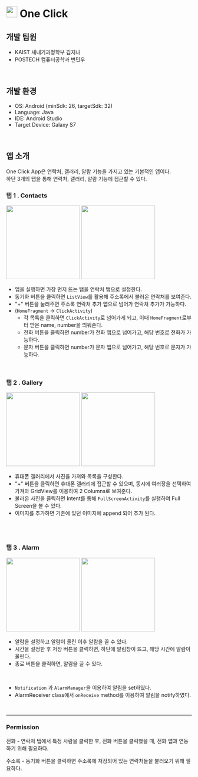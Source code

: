 # <image src="./app/src/main/res/drawable/icon.png" width="30"/> One Click

## 개발 팀원
- KAIST 새내기과정학부 김지나
- POSTECH 컴퓨터공학과 변민우

<br>

## 개발 환경
- OS: Android (minSdk: 26, targetSdk: 32)
- Language: Java
- IDE: Android Studio
- Target Device: Galaxy S7


<br>

## 앱 소개
One Click App은 연락처, 갤러리, 알람 기능을 가지고 있는 기본적인 앱이다. <br>
하단 3개의 탭을 통해 연락처, 갤러리, 알람 기능에 접근할 수 있다.
<br>

### 탭 1 . Contacts
<div>
<image src="./app/src/main/res/drawable/tab_phone_1.jpg" width="200"/>
<image src="./app/src/main/res/drawable/tab_phone2.jpg" width="200"/>
</div>


+ 앱을 실행하면 가장 먼저 뜨는 탭을 연락처 탭으로 설정한다.
+ 동기화 버튼을 클릭하면 `ListView`를 활용해 주소록에서 불러온 연락처를 보여준다.
+ "+" 버튼을 눌러주면 주소록 연락처 추가 앱으로 넘어가 연락처 추가가 가능하다.
+ (`HomeFragment` -> `ClickActivity`)
  + 각 목록을 클릭하면 `ClickActivity`로 넘어가게 되고, 이때 `HomeFragment`로부터 받은 name, number을 띄워준다.
  + 전화 버튼을 클릭하면 number가 전화 앱으로 넘어가고, 해당 번호로 전화가 가능하다.
  + 문자 버튼을 클릭하면 number가 문자 앱으로 넘어가고, 해당 번호로 문자가 가능하다.

<br>

### 탭 2 . Gallery
<div>
<image src="./app/src/main/res/drawable/tab_gallery_1.jpg" width="200"/>
<image src="./app/src/main/res/drawable/tab_fullscreen.jpg" width="200"/>
</div>


- 휴대폰 갤러리에서 사진을 가져와 목록을 구성한다.
- "+" 버튼을 클릭하면 휴대폰 갤러리에 접근할 수 있으며, 동시에 여러장을 선택하여 가져와 GridView를 이용하여 2 Columns로 보여준다.
- 불러온 사진을 클릭하면 Intent를 통해 `FullScreenActivity`를 실행하여 Full Screen을 볼 수 있다.
- 이미지를 추가하면 기존에 있던 이미지에 append 되어 추가 된다.
<br>
 

<br>

### 탭 3 . Alarm
<div>
<image src="./app/src/main/res/drawable/tab_alarm.jpg" width="200"/>
<image src="./app/src/main/res/drawable/alarm_check.jpg" width="200"/>
</div>

- 알람을 설정하고 알람이 울린 이후 알람을 끌 수 있다.
- 시간을 설정한 후 저장 버튼을 클릭하면, 하단에 알림창이 뜨고, 해당 시간에 알람이 울린다.
- 종료 버튼을 클릭하면, 알람을 끌 수 있다.

<br>

- `Notification` 과 `AlarmManager`을 이용하여 알림을 set하였다.
- AlarmReceiver class에서 `onReceive` method를 이용하여 알림을 notify하였다.

<br>


* * *
### Permission

전화 - 연락처 탭에서 특정 사람을 클릭한 후, 전화 버튼을 클릭했을 때, 전화 앱과 연동하기 위해 필요하다.
<br>


주소록 - 동기화 버튼을 클릭하면 주소록에 저장되어 있는 연락처들을 불러오기 위해 필요하다.

